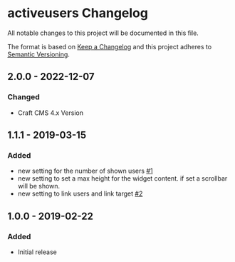 # activeusers Changelog

All notable changes to this project will be documented in this file.

The format is based on [Keep a Changelog](http://keepachangelog.com/) and this project adheres to [Semantic Versioning](http://semver.org/).

## 2.0.0 - 2022-12-07
### Changed
- Craft CMS 4.x Version

## 1.1.1 - 2019-03-15
### Added
- new setting for the number of shown users [#1](https://github.com/vardump-de/activeusers/issues/1)
- new setting to set a max height for the widget content. if set a scrollbar will be shown.
- new setting to link users and link target [#2](https://github.com/vardump-de/activeusers/issues/2)

## 1.0.0 - 2019-02-22
### Added
- Initial release

